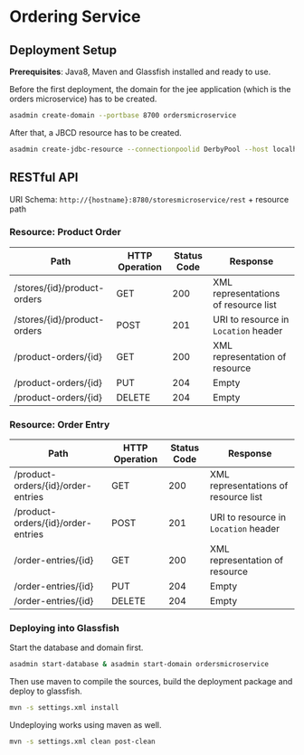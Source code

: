 Ordering Service
================

## Deployment Setup

**Prerequisites**: Java8, Maven and Glassfish installed and ready to use.

Before the first deployment, the domain for the jee application (which is the orders microservice) has to be created.


```bash
asadmin create-domain --portbase 8700 ordersmicroservice
```

After that, a JBCD resource has to be created.

```bash
asadmin create-jdbc-resource --connectionpoolid DerbyPool --host localhost --port 8748  jdbc/CoCoMEOrdersServiceDB
```

## RESTful API

URI Schema: `http://{hostname}:8780/storesmicroservice/rest` + resource path

### Resource: Product Order

| Path | HTTP Operation | Status Code | Response |
| --- | --- | --- | --- |
| /stores/{id}/product-orders | GET | 200 | XML representations of resource list |
| /stores/{id}/product-orders | POST | 201 | URI to resource in `Location` header |
| /product-orders/{id} | GET | 200 | XML representation of resource |
| /product-orders/{id} | PUT | 204 | Empty |
| /product-orders/{id} | DELETE | 204 | Empty |

### Resource: Order Entry

| Path | HTTP Operation | Status Code | Response |
| --- | --- | --- | --- |
| /product-orders/{id}/order-entries | GET | 200 | XML representations of resource list |
| /product-orders/{id}/order-entries | POST | 201 | URI to resource in `Location` header |
| /order-entries/{id} | GET | 200 | XML representation of resource |
| /order-entries/{id} | PUT | 204 | Empty |
| /order-entries/{id} | DELETE | 204 | Empty |

### Deploying into Glassfish

Start the database and domain first.

```bash
asadmin start-database & asadmin start-domain ordersmicroservice
```

Then use maven to compile the sources, build the deployment package and deploy to glassfish.

```bash
mvn -s settings.xml install
```

Undeploying works using maven as well.

```bash
mvn -s settings.xml clean post-clean
```
